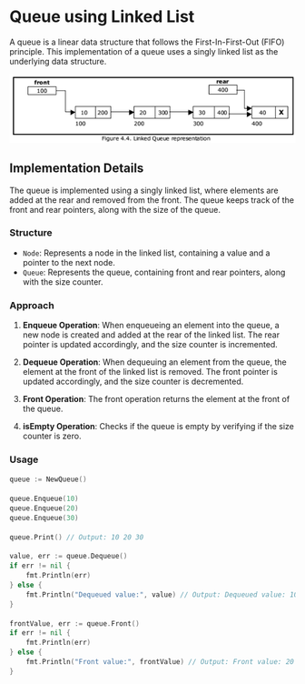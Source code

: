 # Queue using Linked List

A queue is a linear data structure that follows the First-In-First-Out (FIFO) principle. This implementation of a queue uses a singly linked list as the underlying data structure.

![Queue LinkedList](img.png)

## Implementation Details

The queue is implemented using a singly linked list, where elements are added at the rear and removed from the front. The queue keeps track of the front and rear pointers, along with the size of the queue.

### Structure

- `Node`: Represents a node in the linked list, containing a value and a pointer to the next node.
- `Queue`: Represents the queue, containing front and rear pointers, along with the size counter.

### Approach

1. **Enqueue Operation**: When enqueueing an element into the queue, a new node is created and added at the rear of the linked list. The rear pointer is updated accordingly, and the size counter is incremented.

2. **Dequeue Operation**: When dequeuing an element from the queue, the element at the front of the linked list is removed. The front pointer is updated accordingly, and the size counter is decremented.

3. **Front Operation**: The front operation returns the element at the front of the queue.

4. **isEmpty Operation**: Checks if the queue is empty by verifying if the size counter is zero.

### Usage

```go
queue := NewQueue()

queue.Enqueue(10)
queue.Enqueue(20)
queue.Enqueue(30)

queue.Print() // Output: 10 20 30

value, err := queue.Dequeue()
if err != nil {
	fmt.Println(err)
} else {
	fmt.Println("Dequeued value:", value) // Output: Dequeued value: 10
}

frontValue, err := queue.Front()
if err != nil {
	fmt.Println(err)
} else {
	fmt.Println("Front value:", frontValue) // Output: Front value: 20
}
